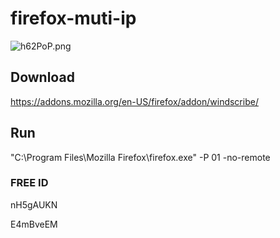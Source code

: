 # firefox-muti-ip

![h62PoP.png](https://www.picz.in.th/images/2018/10/08/h62PoP.png)

## Download 
https://addons.mozilla.org/en-US/firefox/addon/windscribe/  

## Run
"C:\Program Files\Mozilla Firefox\firefox.exe" -P 01 -no-remote

### FREE ID
nH5gAUKN

E4mBveEM

